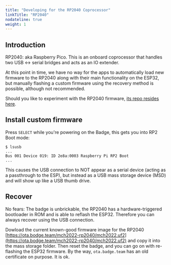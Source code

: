 ```yaml
---
title: "Developing for the RP2040 Coprocessor"
linkTitle: "RP2040"
nodateline: true
weight: 1
---
```


## Introduction

RP2040: aka Raspberry Pico. This is an onboard coprocessor that handles
two USB <-> serial bridges and acts as an IO extender.

At this point in time, we have no way for the apps to automatically load new firmware to the RP2040 along with their main functionality on the ESP32, but manually flashing a custom firmware using the recovery method is possible, although not recommended.

Should you like to experiment with the RP2040 firmware,
[its repo resides here](https://github.com/badgeteam/mch2022-firmware-rp2040).


## Install custom firmware

Press `SELECT` while you're powering on the Badge, this gets you into RP2 Boot mode:

```
$ lsusb
...
Bus 001 Device 019: ID 2e8a:0003 Raspberry Pi RP2 Boot
...
```

This causes the USB connection to NOT appear as a serial device (acting as a
passthrough to the ESP), but instead as a USB mass storage device (MSD) and
will show up like a USB thumb drive.

## Recover

No fears: The badge is unbrickable, the RP2040 has a hardware-triggered bootloader in ROM and is able to reflash the ESP32. Therefore you can always recover using the USB connection.

Dowload the current known-good firmware image for the RP2040 [https://ota.bodge.team/mch2022-rp2040/mch2022.uf2](https://ota.bodge.team/mch2022-rp2040/mch2022.uf2) and copy it into the mass storage folder. Then reset the badge, and you can go on with re-flashing the ESP32 firmware. By the way, `ota.badge.team` has an old certificate on purpose. It is ok.
